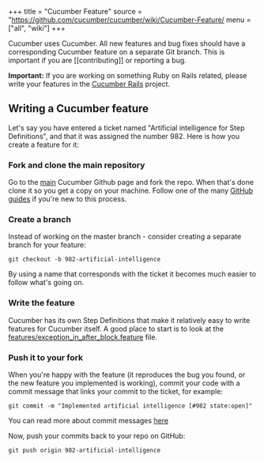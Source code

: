 +++
title = "Cucumber Feature"
source = "https://github.com/cucumber/cucumber/wiki/Cucumber-Feature/
menu = ["all", "wiki"]
+++

Cucumber uses Cucumber. All new features and bug fixes should have a corresponding Cucumber feature on a separate Git branch. This is important if you are \[\[contributing\]\] or reporting a bug.

**Important:** If you are working on something Ruby on Rails related, please write your features in the [Cucumber Rails](http://github.com/cucumber/cucumber-rails) project.

Writing a Cucumber feature
--------------------------

Let's say you have entered a ticket named "Artificial intelligence for Step Definitions", and that it was assigned the number 982. Here is how you create a feature for it:

### Fork and clone the main repository

Go to the [main](http://github.com/cucumber/cucumber) Cucumber Github page and fork the repo. When that's done clone it so you get a copy on your machine. Follow one of the many [GitHub guides](http://github.com/guides) if you're new to this process.

### Create a branch

Instead of working on the master branch - consider creating a separate branch for your feature:

    git checkout -b 982-artificial-intelligence

By using a name that corresponds with the ticket it becomes much easier to follow what's going on.

### Write the feature

Cucumber has its own Step Definitions that make it relatively easy to write features for Cucumber itself. A good place to start is to look at the [features/exception\_in\_after\_block.feature](https://github.com/cucumber/cucumber/blob/master/features/docs/exception_in_after_hook.feature) file.

### Push it to your fork

When you're happy with the feature (it reproduces the bug you found, or the new feature you implemented is working), commit your code with a commit message that links your commit to the ticket, for example:

    git commit -m "Implemented artificial intelligence [#982 state:open]"

You can read more about commit messages [here](https://web.archive.org/web/20080415045655/http://hoth.entp.com/2008/4/11/github-and-lighthouse-sitting-in-a-tree)

Now, push your commits back to your repo on GitHub:

    git push origin 982-artificial-intelligence
